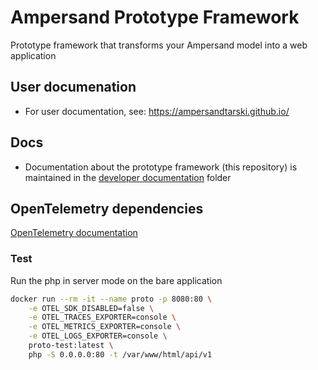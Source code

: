 # Ampersand Prototype Framework
Prototype framework that transforms your Ampersand model into a web application

## User documenation
* For user documentation, see: https://ampersandtarski.github.io/

## Docs
* Documentation about the prototype framework (this repository) is maintained in the [developer documentation](./docs) folder

## OpenTelemetry dependencies

[OpenTelemetry documentation]()

### Test

Run the php in server mode on the bare application

```bash
docker run --rm -it --name proto -p 8080:80 \
    -e OTEL_SDK_DISABLED=false \
    -e OTEL_TRACES_EXPORTER=console \
    -e OTEL_METRICS_EXPORTER=console \
    -e OTEL_LOGS_EXPORTER=console \
    proto-test:latest \
    php -S 0.0.0.0:80 -t /var/www/html/api/v1
```